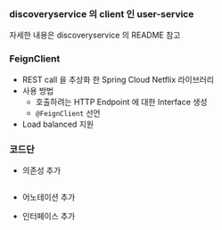 ### discoveryservice 의 client 인 user-service
자세한 내용은 discoveryservice 의 README 참고


### FeignClient
- REST call 을 추상화 한 Spring Cloud Netflix 라이브러리
- 사용 방법
    - 호출하려는 HTTP Endpoint 에 대한 Interface 생성
    - `@FeignClient` 선언
- Load balanced 지원

### 코드단
- 의존성 추가
```xml

```
- 어노테이션 추가

- 인터페이스 추가

